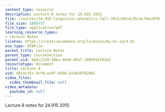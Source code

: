 ```yaml
---
content_type: resource
description: Lecture 8 notes for 24.915 2015
file: /courses/24-915-linguistic-phonetics-fall-2015/d9c4c35c4cf8ec0f9566e2a6a8762981_MIT24_915F15_lec8.pdf
file_size: 1869757
file_type: application/pdf
learning_resource_types:
- Lecture Notes
license: https://creativecommons.org/licenses/by-nc-sa/4.0/
ocw_type: OCWFile
parent_title: Lecture Notes
parent_type: CourseSection
parent_uid: b64c2320-58ba-46e9-d9a7-1b0591bf82d3
resourcetype: Document
title: Lecture 8
uid: d9c4c35c-4cf8-ec0f-9566-e2a6a8762981
video_files:
  video_thumbnail_file: null
video_metadata:
  youtube_id: null
---
```

Lecture 8 notes for 24.915 2015
